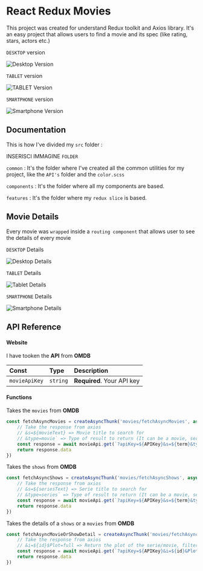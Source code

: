 
# React Redux Movies

This project was created for understand Redux toolkit and Axios library. 
It's an easy project that allows users to find a movie and its spec (like rating, stars, actors etc.)  

`DESKTOP` version

![Desktop Version](./src/images/Desktop.png)

`TABLET` version

![TABLET Version](./src/images/Tablet.png)

`SMARTPHONE` version

![Smartphone Version](./src/images/Smartphone.png)

## Documentation

This is how I've divided my `src` folder :

INSERISCI IMMAGINE `FOLDER`

`common` : It's the folder where I've created all the common utilities for my project, 
like the `API's` folder and the `color.scss`

`components` : It's the folder where all my components are based.

`features` : It's the folder where my `redux slice` is based.

## Movie Details

Every movie was `wrapped` inside a `routing component` that allows user to see the details of every movie

`DESKTOP` Details 

![Desktop Details](./src/images/Detail-xl.png)

`TABLET` Details

![Tablet Details](./src/images/Detail-md.png)

`SMARTPHONE` Details

![Smartphone Details](./src/images/Detail-sm.png)


## API Reference

#### Website

I have tooken the **API** from **OMDB**


| Const     | Type     |  Description               |
| :-------- | :------- | :------------------------- |
| `movieApiKey` | `string` | **Required**. Your API key |

#### Functions

Takes the `movies` from **OMDB**

```js
const fetchAsyncMovies = createAsyncThunk('movies/fetchAsyncMovies', async (term) => {
    // Take the response from axios
    // &s=${movieText} => Movie title to search for
    // &type=movie` => Type of result to return (It can be a movie, serie etc)
    const response = await movieApi.get(`?apiKey=${APIKey}&s=${term}&type=movie`)
    return response.data
})
```

Takes the `shows` from **OMDB**

```js
const fetchAsyncShows = createAsyncThunk('movies/fetchAsyncShows', async (term) => {
    // Take the response from axios
    // &s=${seriesText} => Serie title to search for
    // &type=series` => Type of result to return (It can be a movie, serie etc)
    const response = await movieApi.get(`?apiKey=${APIKey}&s=${term}&type=series`)
    return response.data
})
```

Takes the details of a `shows` or a `movies` from **OMDB**

```js
const fetchAsyncMovieOrShowDetail = createAsyncThunk('movies/fetchAsyncMovieOrShowDetail', async (id) => {
    // Take the response from axios
    // &i=${id}$Plot=full => Return the plot of the serie/movie, filtered by id
    const response = await movieApi.get(`?apiKey=${APIKey}&i=${id}&Plot=full`)
    return response.data
})
```